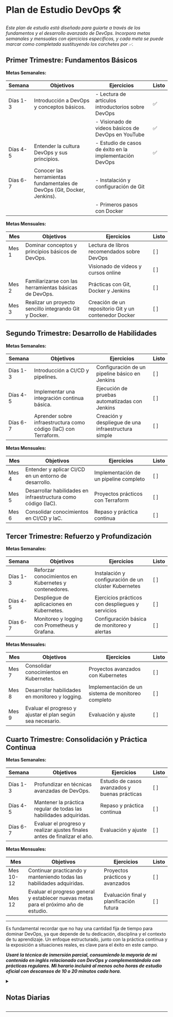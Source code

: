 # **Plan de Estudio DevOps 🛠️**

_Este plan de estudio está diseñado para guiarte a través de los fundamentos y el desarrollo avanzado de DevOps. Incorpora metas semanales y mensuales con ejercicios específicos, y cada meta se puede marcar como completada sustituyendo los corchetes por `✅`._

## **Primer Trimestre: Fundamentos Básicos**

**Metas Semanales:**

| Semana   | Objetivos                                                                     | Ejercicios                                              | Listo |
| -------- | ----------------------------------------------------------------------------- | ------------------------------------------------------- | ----- |
| Días 1-3 | Introducción a DevOps y conceptos básicos.                                    | - Lectura de artículos introductorios sobre DevOps      | ✅   |
|          |                                                                               | - Visionado de videos básicos de DevOps en YouTube      | ✅   |
| Días 4-5 | Entender la cultura DevOps y sus principios.                                  | - Estudio de casos de éxito en la implementación DevOps | ✅   |
| Días 6-7 | Conocer las herramientas fundamentales de DevOps (Git, Docker, Jenkins).      | - Instalación y configuración de Git                    |    |
|          |                                                                               | - Primeros pasos con Docker                             |    |

**Metas Mensuales:**

| Mes   | Objetivos                                                          | Ejercicios                                          | Listo |
| ----- | ------------------------------------------------------------------ | --------------------------------------------------- | ----- |
| Mes 1 | Dominar conceptos y principios básicos de DevOps.                  | Lectura de libros recomendados sobre DevOps         | [ ]   |
|       |                                                                    | Visionado de videos y cursos online                 | [ ]   |
| Mes 2 | Familiarizarse con las herramientas básicas de DevOps.             | Prácticas con Git, Docker y Jenkins                 | [ ]   |
| Mes 3 | Realizar un proyecto sencillo integrando Git y Docker.             | Creación de un repositorio Git y un contenedor Docker| [ ]   |

## **Segundo Trimestre: Desarrollo de Habilidades**

**Metas Semanales:**

| Semana   | Objetivos                                                           | Ejercicios                                | Listo |
| -------- | ------------------------------------------------------------------- | ----------------------------------------- | ----- |
| Días 1-3 | Introducción a CI/CD y pipelines.                                   | Configuración de un pipeline básico en Jenkins  | [ ]   |
| Días 4-5 | Implementar una integración continua básica.                        | Ejecución de pruebas automatizadas con Jenkins | [ ]   |
| Días 6-7 | Aprender sobre infraestructura como código (IaC) con Terraform.     | Creación y despliegue de una infraestructura simple| [ ]   |

**Metas Mensuales:**

| Mes   | Objetivos                                                        | Ejercicios                 | Listo |
| ----- | ---------------------------------------------------------------- | -------------------------- | ----- |
| Mes 4 | Entender y aplicar CI/CD en un entorno de desarrollo.            | Implementación de un pipeline completo | [ ]   |
| Mes 5 | Desarrollar habilidades en infraestructura como código (IaC).    | Proyectos prácticos con Terraform    | [ ]   |
| Mes 6 | Consolidar conocimientos en CI/CD y IaC.                         | Repaso y práctica continua | [ ]   |

## **Tercer Trimestre: Refuerzo y Profundización**

**Metas Semanales:**

| Semana   | Objetivos                                            | Ejercicios                                | Listo |
| -------- | ---------------------------------------------------- | ----------------------------------------- | ----- |
| Días 1-3 | Reforzar conocimientos en Kubernetes y contenedores. | Instalación y configuración de un clúster Kubernetes| [ ]   |
| Días 4-5 | Despliegue de aplicaciones en Kubernetes.            | Ejercicios prácticos con despliegues y servicios | [ ]   |
| Días 6-7 | Monitoreo y logging con Prometheus y Grafana.        | Configuración básica de monitoreo y alertas | [ ]   |

**Metas Mensuales:**

| Mes   | Objetivos                                                      | Ejercicios             | Listo |
| ----- | -------------------------------------------------------------- | ---------------------- | ----- |
| Mes 7 | Consolidar conocimientos en Kubernetes.                        | Proyectos avanzados con Kubernetes  | [ ]   |
| Mes 8 | Desarrollar habilidades en monitoreo y logging.                | Implementación de un sistema de monitoreo completo | [ ]   |
| Mes 9 | Evaluar el progreso y ajustar el plan según sea necesario.     | Evaluación y ajuste    | [ ]   |

## **Cuarto Trimestre: Consolidación y Práctica Continua**

**Metas Semanales:**

| Semana   | Objetivos                                                                 | Ejercicios                       | Listo |
| -------- | ------------------------------------------------------------------------- | -------------------------------- | ----- |
| Días 1-3 | Profundizar en técnicas avanzadas de DevOps.                              | Estudio de casos avanzados y buenas prácticas | [ ]   |
| Días 4-5 | Mantener la práctica regular de todas las habilidades adquiridas.         | Repaso y práctica continua        | [ ]   |
| Días 6-7 | Evaluar el progreso y realizar ajustes finales antes de finalizar el año. | Evaluación y ajuste              | [ ]   |

**Metas Mensuales:**

| Mes       | Objetivos                                                                             | Ejercicios                              | Listo |
| --------- | ------------------------------------------------------------------------------------- | --------------------------------------- | ----- |
| Mes 10-12 | Continuar practicando y manteniendo todas las habilidades adquiridas.                 | Proyectos prácticos y avanzados           | [ ]   |
| Mes 12    | Evaluar el progreso general y establecer nuevas metas para el próximo año de estudio. | Evaluación final y planificación futura | [ ]   |

<hr>

Es fundamental recordar que no hay una cantidad fija de tiempo para dominar DevOps, ya que depende de tu dedicación, disciplina y el contexto de tu aprendizaje. Un enfoque estructurado, junto con la práctica continua y la exposición a situaciones reales, es clave para el éxito en este campo.

**_Usaré la técnica de inmersión parcial, consumiendo la mayoría de mi contenido en inglés relacionado con DevOps y complementándolo con prácticas regulares. Mi horario incluirá al menos ocho horas de estudio oficial con descansos de 10 o 20 minutos cada hora._**

<details>
<summary><h2>Notas Diarias</h2></summary>

## Dia 1

<hr>

## Dia 2


<hr>

## Dia 3


<hr>

## Dia 4

<hr>

## Dia 5


<hr>

## Dia 6

<hr>

## Dia 7

<hr>

## Dia 8

<hr>

## Día 9 

<hr>

## Dia 10

</details>

---
